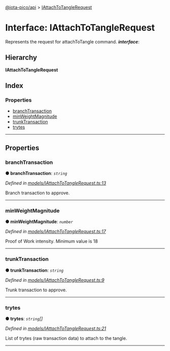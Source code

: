 [@iota-pico/api](../README.md) > [IAttachToTangleRequest](../interfaces/iattachtotanglerequest.md)

# Interface: IAttachToTangleRequest

Represents the request for attachToTangle command.
*__interface__*: 

## Hierarchy

**IAttachToTangleRequest**

## Index

### Properties

* [branchTransaction](iattachtotanglerequest.md#branchtransaction)
* [minWeightMagnitude](iattachtotanglerequest.md#minweightmagnitude)
* [trunkTransaction](iattachtotanglerequest.md#trunktransaction)
* [trytes](iattachtotanglerequest.md#trytes)

---

## Properties

<a id="branchtransaction"></a>

###  branchTransaction

**●  branchTransaction**:  *`string`* 

*Defined in [models/IAttachToTangleRequest.ts:13](https://github.com/iotaeco/iota-pico-api/blob/6fd129f/src/models/IAttachToTangleRequest.ts#L13)*

Branch transaction to approve.

___

<a id="minweightmagnitude"></a>

###  minWeightMagnitude

**●  minWeightMagnitude**:  *`number`* 

*Defined in [models/IAttachToTangleRequest.ts:17](https://github.com/iotaeco/iota-pico-api/blob/6fd129f/src/models/IAttachToTangleRequest.ts#L17)*

Proof of Work intensity. Minimum value is 18

___

<a id="trunktransaction"></a>

###  trunkTransaction

**●  trunkTransaction**:  *`string`* 

*Defined in [models/IAttachToTangleRequest.ts:9](https://github.com/iotaeco/iota-pico-api/blob/6fd129f/src/models/IAttachToTangleRequest.ts#L9)*

Trunk transaction to approve.

___

<a id="trytes"></a>

###  trytes

**●  trytes**:  *`string`[]* 

*Defined in [models/IAttachToTangleRequest.ts:21](https://github.com/iotaeco/iota-pico-api/blob/6fd129f/src/models/IAttachToTangleRequest.ts#L21)*

List of trytes (raw transaction data) to attach to the tangle.

___

